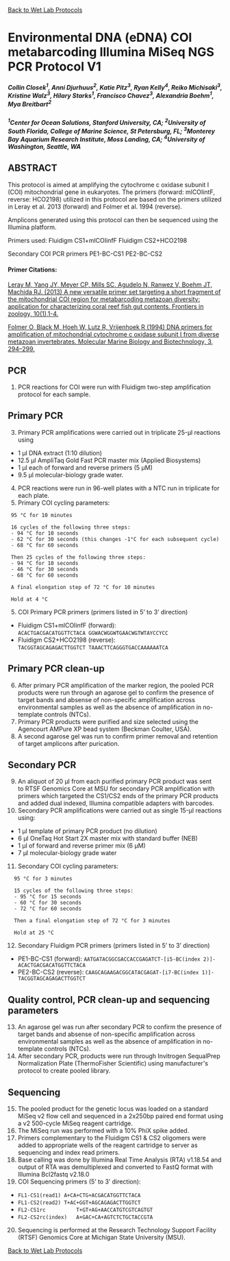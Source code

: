 [Back to Wet Lab Protocols](MBARI_wet_lab.md)

# Environmental DNA (eDNA) COI metabarcoding Illumina MiSeq NGS PCR Protocol V1
##### Collin Closek<sup>1</sup>, Anni Djurhuus<sup>2</sup>, Katie Pitz<sup>3</sup>, Ryan Kelly<sup>4</sup>, Reiko Michisaki<sup>3</sup>, Kristine Walz<sup>3</sup>, Hilary Starks<sup>1</sup>, Francisco Chavez<sup>3</sup>, Alexandria Boehm<sup>1</sup>, Mya Breitbart<sup>2</sup>
##### <sup>1</sup>Center for Ocean Solutions, Stanford University, CA; <sup>2</sup>University of South Florida, College of Marine Science, St Petersburg, FL; <sup>3</sup>Monterey Bay Aquarium Research Institute, Moss Landing, CA; <sup>4</sup>University of Washington, Seattle, WA

## ABSTRACT
This protocol is aimed at amplifying the cytochrome c oxidase subunit I (COI) mitochondrial gene in eukaryotes. The primers (forward: mlCOIintF, reverse: HCO2198) utilized in this protocol are based on the primers utilized in Leray et al. 2013 (forward) and Folmer et al. 1994 (reverse).

Amplicons generated using this protocol can then be sequenced using the Illumina platform.
 
Primers used:
Fluidigm CS1+mlCOIinfF
Fluidigm CS2+HCO2198
 
Secondary COI PCR primers
PE1-BC-CS1
PE2-BC-CS2 

#### Primer Citations:
[Leray M, Yang JY, Meyer CP, Mills SC, Agudelo N, Ranwez V, Boehm JT, Machida RJ. (2013) A new versatile primer set targeting a short fragment of the mitochondrial COI region for metabarcoding metazoan diversity: application for characterizing coral reef fish gut contents. Frontiers in zoology, 10(1),1-4.](https://frontiersinzoology.biomedcentral.com/articles/10.1186/1742-9994-10-34)

[Folmer O, Black M, Hoeh W, Lutz R, Vrijenhoek R (1994) DNA primers for amplification of mitochondrial cytochrome c oxidase subunit I from diverse metazoan invertebrates. Molecular Marine Biology and Biotechnology, 3, 294–299.](https://www.mbari.org/wp-content/uploads/2016/01/Folmer_94MMBB.pdf)


## PCR
1. PCR reactions for COI were run with Fluidigm two-step amplification protocol for each sample.
## Primary PCR
3. Primary PCR amplifications were carried out in triplicate 25-μl reactions using 
 - 1 μl DNA extract (1:10 dilution)
 - 12.5 μl AmpliTaq Gold Fast PCR master mix (Applied Biosystems)
 - 1 μl each of forward and reverse primers (5 μM) 
 - 9.5 μl molecular-biology grade water.
4. PCR reactions were run in 96-well plates with a NTC run in triplicate for each plate.
5. Primary COI cycling parameters:
  ````
   95 °C for 10 minutes
   
   16 cycles of the following three steps:
   - 94 °C for 10 seconds
   - 62 °C for 30 seconds (this changes -1°C for each subsequent cycle)
   - 68 °C for 60 seconds
   
   Then 25 cycles of the following three steps:
   - 94 °C for 10 seconds
   - 46 °C for 30 seconds
   - 68 °C for 60 seconds
   
   A final elongation step of 72 °C for 10 minutes
   
   Hold at 4 °C
````
5. COI Primary PCR primers (primers listed in 5’ to 3’ direction)
 - Fluidigm CS1+mlCOIinfF (forward): `ACACTGACGACATGGTTCTACA GGWACWGGWTGAACWGTWTAYCCYCC`
 - Fluidigm CS2+HCO2198 (reverse): `TACGGTAGCAGAGACTTGGTCT TAAACTTCAGGGTGACCAAAAAATCA`
## Primary PCR clean-up
6. After primary PCR amplification of the marker region, the pooled PCR products were run through an agarose gel to confirm the presence of target bands and absense of non-specific amplification across environmental samples as well as the absence of amplification in no-template controls (NTCs).
7. Primary PCR products were purified and size selected using the Agencourt AMPure XP bead system (Beckman Coulter, USA). 
8. A second agarose gel was run to confirm primer removal and retention of target amplicons after purication.
## Secondary PCR
9. An aliquot of 20 μl from each purified primary PCR product was sent to RTSF Genomics Core at MSU for secondary PCR amplification with primers which targeted the CS1/CS2 ends of the primary PCR products and added dual indexed, Illumina compatible adapters with barcodes. 
10.  Secondary PCR amplifications were carried out as single 15-μl reactions using:
 - 1 μl template of primary PCR product (no dilution) 
 - 6 μl OneTaq Hot Start 2X master mix with standard buffer (NEB)
 - 1 μl of forward and reverse primer mix (6 μM) 
 - 7 μl molecular-biology grade water 
11. Secondary COI cycling parameters:
 ```
   95 °C for 3 minutes 
   
   15 cycles of the following three steps:
   - 95 °C for 15 seconds 
   - 60 °C for 30 seconds 
   - 72 °C for 60 seconds 
   
   Then a final elongation step of 72 °C for 3 minutes 
  
   Hold at 25 °C
```
12. Secondary Fluidigm PCR primers (primers listed in 5’ to 3’ direction)
 - PE1-BC-CS1 (forward): `AATGATACGGCGACCACCGAGATCT-[i5-BC(index 2)]-ACACTGACGACATGGTTCTACA`
 - PE2-BC-CS2 (reverse): `CAAGCAGAAGACGGCATACGAGAT-[i7-BC(index 1)]-TACGGTAGCAGAGACTTGGTCT`
## Quality control, PCR clean-up and sequencing parameters
13. An agarose gel was run after secondary PCR to confirm the presence of target bands and absense of non-specific amplification across environmental samples as well as the absence of amplification in no-template controls (NTCs).
14. After secondary PCR, products were run through Invitrogen SequalPrep Normalization Plate (ThermoFisher Scientific) using manufacturer's protocol to create pooled library.
## Sequencing
15. The pooled product for the genetic locus was loaded on a standard MiSeq v2 flow cell and sequenced in a 2x250bp paired end format using a v2 500-cycle MiSeq reagent cartridge.
16. The MiSeq run was performed with a 10% PhiX spike added.
17. Primers complementary to the Fluidigm CS1 & CS2 oligomers were added to appropriate wells of the reagent cartridge to server as sequencing and index read primers.
18. Base calling was done by Illumina Real Time Analysis (RTA) v1.18.54 and output of RTA was demultiplexed and converted to FastQ format with Illumina Bcl2fastq v2.18.0 
19. COI Sequencing primers (5’ to 3’ direction):
 - `FL1-CS1(read1) A+CA+CTG+ACGACATGGTTCTACA`
 - `FL1-CS2(read2) T+AC+GGT+AGCAGAGACTTGGTCT`
 - `FL2-CS1rc          T+GT+AG+AACCATGTCGTCAGTGT`
 - `FL2-CS2rc(index)   A+GAC+CA+AGTCTCTGCTACCGTA`
20. Sequencing is performed at the Research Technology Support Facility (RTSF) Genomics Core at Michigan State University (MSU).

[Back to Wet Lab Protocols](MBARI_wet_lab.md)
